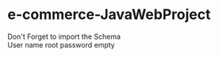 # e-commerce-JavaWebProject<br>
Don't Forget to import the Schema<br>
User name root 
password empty
